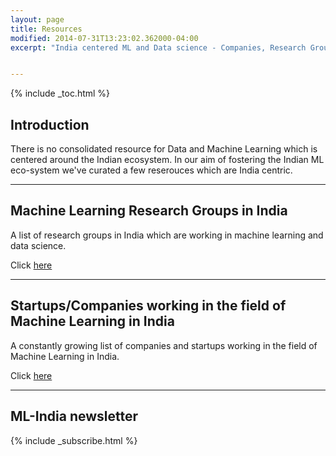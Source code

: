 ```yaml
---
layout: page
title: Resources
modified: 2014-07-31T13:23:02.362000-04:00
excerpt: "India centered ML and Data science - Companies, Research Groups etc"


---
```


{% include _toc.html %}

## Introduction

There is no consolidated resource for Data and Machine Learning which is centered around the Indian ecosystem. In our aim of fostering the Indian ML eco-system we've curated a few reserouces which are India centric.


---

## Machine Learning Research Groups in India

A list of research groups in India which are working in machine learning and data science.

Click <a href="{{ site.url }}/research-groups"> here</a>

---

## Startups/Companies working in the field of Machine Learning in India

A constantly growing list of companies and startups working in the field of Machine Learning in India.

Click <a href="{{ site.url }}/ml-companies"> here</a>

---

## ML-India newsletter

{% include _subscribe.html %}